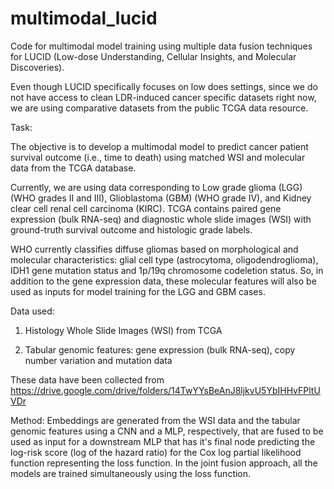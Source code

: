 # multimodal_lucid
Code for multimodal model training using multiple data fusion techniques for LUCID (Low-dose Understanding, Cellular Insights, and Molecular Discoveries).

Even though LUCID specifically focuses on low does settings, since we do not have access to clean LDR-induced cancer specific datasets right now, we are using comparative datasets from the public TCGA
data resource. 


Task:

The objective is to develop a multimodal model to predict cancer patient survival outcome (i.e., time to death) using matched WSI and molecular data from the TCGA database.

Currently, we are using data corresponding to Low grade glioma (LGG) (WHO grades II and III), Glioblastoma (GBM) (WHO grade IV), and Kidney clear cell renal cell carcinoma (KIRC). TCGA contains paired gene expression (bulk RNA-seq) and diagnostic whole slide images (WSI) with ground-truth survival outcome and histologic grade labels.

WHO currently classifies diffuse gliomas based on morphological and molecular characteristics: glial cell type (astrocytoma, oligodendroglioma), IDH1 gene mutation status
and 1p/19q chromosome codeletion status. So, in addition to the gene expression data, these molecular features will also be used as inputs for model training for the LGG and GBM cases.


Data used:

1. Histology Whole Slide Images (WSI) from TCGA <br />


2. Tabular genomic features: gene expression (bulk RNA-seq), copy number variation and mutation data <br />

These data have been collected from https://drive.google.com/drive/folders/14TwYYsBeAnJ8ljkvU5YbIHHvFPltUVDr


Method:
Embeddings are generated from the WSI data and the tabular genomic features using a CNN and a MLP, respectively, that are fused to be used as input for a downstream MLP that has it's final node predicting the log-risk score (log of the hazard ratio) for the Cox log partial likelihood function representing the loss function. In the joint fusion approach, all the models are trained simultaneously using the loss function.
